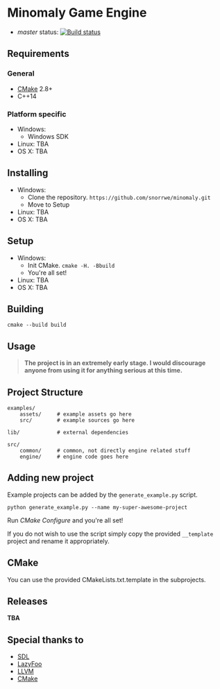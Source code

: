 # Minomaly Game Engine

- _master_ status: [![Build status](https://ci.appveyor.com/api/projects/status/1ix6lgn3objhh270/branch/master?svg=true)](https://ci.appveyor.com/project/snorrwe/minomaly/branch/master)

## Requirements

### General 

- [CMake](https://cmake.org/) 2.8+
- C++14

### Platform specific

- Windows:
    - Windows SDK
- Linux: TBA
- OS X: TBA

## Installing

- Windows:
    - Clone the repository. `https://github.com/snorrwe/minomaly.git`
    - Move to Setup
- Linux: TBA
- OS X: TBA

## Setup

- Windows:
    - Init CMake. `cmake -H. -Bbuild`
    - You're all set!
- Linux: TBA
- OS X: TBA

## Building

`cmake --build build`

## Usage

> __The project is in an extremely early stage. I would discourage anyone from using it for anything serious at this time.__

## Project Structure

```
examples/
    assets/     # example assets go here
    src/        # example sources go here

lib/            # external dependencies

src/
    common/     # common, not directly engine related stuff
    engine/     # engine code goes here
```

## Adding new project

Example projects can be added by the `generate_example.py` script.

`python generate_example.py --name my-super-awesome-project`

Run _CMake Configure_ and you're all set!

If you do not wish to use the script simply copy the provided `__template` project and rename it appropriately.

## CMake

You can use the provided CMakeLists.txt.template in the subprojects.

## Releases

__TBA__

## Special thanks to

- [SDL](https://www.libsdl.org/)
- [LazyFoo](http://www.lazyfoo.net/tutorials/SDL/index.php)
- [LLVM](https://llvm.org/)
- [CMake](https://cmake.org/)
